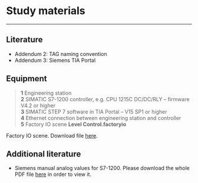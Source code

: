 # Study materials
_____________________________________
## Literature
  * Addendum 2: TAG naming convention
  * Addendum 3: Siemens TIA Portal

## Equipment
>   **1** Engineering station <br>
>   **2** SIMATIC S7-1200 controller, e.g. CPU 1215C DC/DC/RLY – firmware V4.2 or higher <br>
>   **3** SIMATIC STEP 7 software in TIA Portal – V15 SP1 or higher <br>
>   **4** Ethernet connection between engineering station and controller <br>
>   **5** Factory IO scene **Level Control.factoryio**

Factory IO scene. Download file <a href="./Ex07/Documents/Level_Control.factoryio">here</a>.</p>

## Additional literature
* Siemens manual analog values for S7-1200. Please download the whole PDF file <a href="./Ex07/Documents/sce_031_500_analog_values_s7_1200_r1709_en.pdf">here</a> in order to view it.</p>
